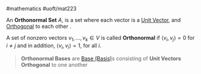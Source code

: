 #mathematics 
#uoft/mat223 

An **Orthonormal Set** $A$, is a set where each vector is a [Unit Vector](../MAT235%20Notes/Unit%20Vector.md), and [Orthogonal](Orthogonal.md) to each other .

A set of nonzero vectors $v_{1},...,v_{k}\in V$ is called **Orthonormal** if $\langle v_{i},v_{j}\rangle = 0$ for $i\neq j$ and in addition, $\langle v_{i}, v_{i}\rangle = 1$, for  all $i$.

>**Orthonormal Bases** are [Base (Basis)](Base%20(Basis).md)s consisting of **Unit Vectors** **Orthogonal** to one another
